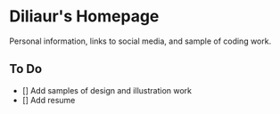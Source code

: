 # Diliaur's Homepage

Personal information, links to social media, and sample of coding work.

## To Do

- [] Add samples of design and illustration work
- [] Add resume
